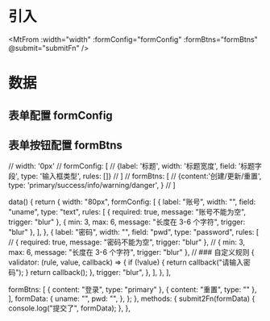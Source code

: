 # 引入

<MtFrom
:width="width"
:formConfig="formConfig"
:formBtns="formBtns"
@submit="submitFn"
/>

# 数据

## 表单配置 formConfig

## 表单按钮配置 formBtns

// width: '0px'
// formConfig: [
// {label: '标题', width: '标题宽度', field: '标题字段', type: '输入框类型', rules: []}
// ]
// formBtns: [
// {content:'创建/更新/重置', type: 'primary/success/info/warning/danger', }
// ]

data() {
return {
width: "80px",
formConfig: [
{
label: "账号",
width: "",
field: "uname",
type: "text",
rules: [
{ required: true, message: "账号不能为空", trigger: "blur" },
{ min: 3, max: 6, message: "长度在 3-6 个字符", trigger: "blur" },
],
},
{
label: "密码",
width: "",
field: "pwd",
type: "password",
rules: [
// { required: true, message: "密码不能为空", trigger: "blur" },
// { min: 3, max: 6, message: "长度在 3-6 个字符", trigger: "blur" },
// ### 自定义规则
{
validator: (rule, value, callback) => {
if (!value) {
return callback("请输入密码");
}
return callback();
},
trigger: "blur",
},
],
},
],

formBtns: [
{ content: "登录", type: "primary" },
{ content: "重置", type: "" },
],
formData: {
uname: "",
pwd: "",
},
};
},
methods: {
submit2Fn(formData) {
console.log("提交了", formData);
},
},
